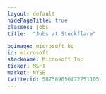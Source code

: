 ```yaml
---
layout: default
hidePageTitle: true
classes: jobs
title:  "Jobs at Stockflare"

bgimage: microsoft_bg
id: microsoft
stockname: Microsoft Inc
ticker: MSFT
market: NYSE
twitterid: 587589050472751105
---
```


